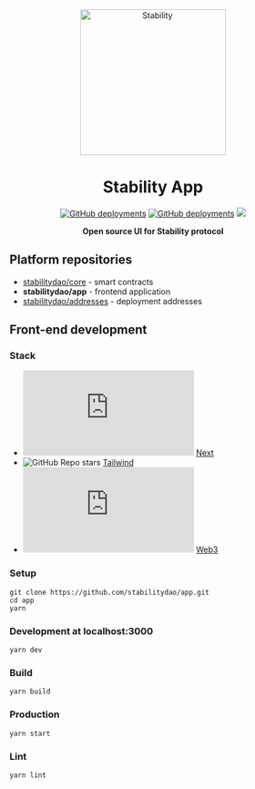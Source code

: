 <div align="center">
<a href="https://stabilitydao.org"><img alt="Stability" src="https://stabilitydao.org/logo_nolines_256.png" width=256></a>  
<h1>Stability App</h1>
</div>
<p align="center">
<a href="https://stabilitydao.org"><img alt="GitHub deployments" src="https://img.shields.io/github/deployments/stabilitydao/app/production?label=main%20deployment"></a>
<a href="https://dev.stabilitydao.org"><img alt="GitHub deployments" src="https://img.shields.io/github/deployments/stabilitydao/app/Preview?label=develop%20deployment"></a>
<a href="https://github.com/stabilitydao/app/blob/main/LICENSE"><img src="https://img.shields.io/github/license/stabilitydao/app?style=flat" /></a>
</p>
<p align="center">
<b>Open source UI for Stability protocol</b>
</p>

## Platform repositories

- [stabilitydao/core](https://github.com/stabilitydao/core) - smart contracts
- **stabilitydao/app** - frontend application
- [stabilitydao/addresses](https://github.com/stabilitydao/addresses) - deployment addresses

## Front-end development

### Stack
* ![GitHub Repo stars](https://img.shields.io/github/stars/vercel/next.js?style=plastic) [Next](https://nextjs.org/)
* ![GitHub Repo stars](https://img.shields.io/github/stars/tailwindlabs/tailwindcss?style=plastic) [Tailwind](https://tailwindcss.com/)
* ![GitHub Repo stars](https://img.shields.io/github/stars/ChainSafe/web3.js?style=plastic) [Web3](https://github.com/ChainSafe/web3.js)

### Setup
```shell
git clone https://github.com/stabilitydao/app.git
cd app
yarn
```

### Development at localhost:3000
```shell
yarn dev
```

### Build
```shell
yarn build
```

### Production
```shell
yarn start
```

### Lint
```shell
yarn lint
```
